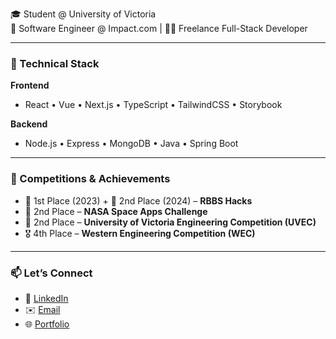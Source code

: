 🎓 Student @ University of Victoria  
💼 Software Engineer @ Impact.com | 🧑‍💻 Freelance Full-Stack Developer  

---

### 🚀 Technical Stack

**Frontend**
- React • Vue • Next.js • TypeScript • TailwindCSS • Storybook

**Backend**
- Node.js • Express • MongoDB • Java • Spring Boot
---

### 🏅 Competitions & Achievements

- 🥇 1st Place (2023) + 🥈 2nd Place (2024) – **RBBS Hacks**
- 🥈 2nd Place – **NASA Space Apps Challenge**
- 🥈 2nd Place – **University of Victoria Engineering Competition (UVEC)**
- 🎖️ 4th Place – **Western Engineering Competition (WEC)** 

---

### 📫 Let’s Connect

- 💼 [LinkedIn](https://linkedin.com/in/abdullahbinazeem)  
- ✉️ [Email](mailto:abdullahbinazeem06@gmail.com)  
- 🌐 [Portfolio](https://abdullahazeem.netlify.app)
